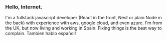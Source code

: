 ### Hello, Internet.
I'm a fullstack javascript developer (React in the front, Nest or plain Node in the back) with experience with aws, google cloud, and even azure. I'm from the UK, but now living and working in Spain. Fixing things is the best way to complain. Tambien hablo español!



<!--

# Hi there, I'm [Your Name]! 👋

🌐 Versatile Full Stack Developer | 💼 Open to Exciting Opportunities | 🌍 UK Native, Living & Working in Spain

## About Me

I'm a dedicated and versatile Full Stack JavaScript Developer with a strong foundation in React for frontend development, and Nest or plain Node.js for backend development. I have hands-on experience working with AWS, Google Cloud, and Azure cloud platforms. Originally from the UK, I'm now living and working in Spain, and I'm a firm believer that fixing things is the best way to complain. I'm also fluent in Spanish - ¡También hablo español!

## My Skills

- 🔭 Frontend: React, Redux, HTML, CSS, SASS
- 🌐 Backend: Node.js, NestJS, Express
- 📊 Databases: MongoDB, PostgreSQL, MySQL
- ☁️ Cloud Platforms: AWS, Google Cloud, Azure
- 🛠️ CI/CD: Docker, Kubernetes, Jenkins
- 🏢 Version Control: Git, GitHub

## My Values

- 🌟 Commitment to delivering high-quality work
- 🔄 Adaptability and willingness to learn new technologies
- 🤝 Collaboration and effective communication
- 📈 Continuous improvement and growth mindset

## Connect With Me

Feel free to reach out to me on [LinkedIn](https://www.linkedin.com/in/your-linkedin-profile/), [Twitter](https://twitter.com/your-twitter-handle), or via email at your.email@example.com.

## My Latest Projects

- [Project 1](https://github.com/username/project1) - A brief description of Project 1
- [Project 2](https://github.com/username/project2) - A brief description of Project 2
- [Project 3](https://github.com/username/project3) - A brief description of Project 3

Browse my repositories to see more of my work! 🚀

If you're interested in collaborating or discussing job opportunities, don't hesitate to get in touch. Let's create something amazing together! 💪


////////
# Full Stack JavaScript Developer | AWS, Google Cloud, Azure | UK-Spain

Hi there! My name is [Your Name], and I am a full-stack JavaScript developer. I have experience working with React in the front-end and either Nest or plain Node in the back-end. Additionally, I am proficient in using cloud services such as AWS, Google Cloud, and Azure. 

## About Me

Originally from the UK, I am currently living and working in Spain. I am passionate about using my problem-solving skills to make a positive impact and always strive to deliver high-quality work. I am fluent in both English and Spanish.

## Skills

- Full-stack JavaScript development
- React for front-end development
- Nest or plain Node for back-end development
- Experience with AWS, Google Cloud, and Azure
- Problem-solving and critical thinking
- Bilingual in English and Spanish

## Projects

List some of your projects here with a brief description of each.

## Contact Me

If you would like to get in touch, feel free to [contact me](mailto:youremail@email.com).

Thank you for taking the time to review my profile!
-->

